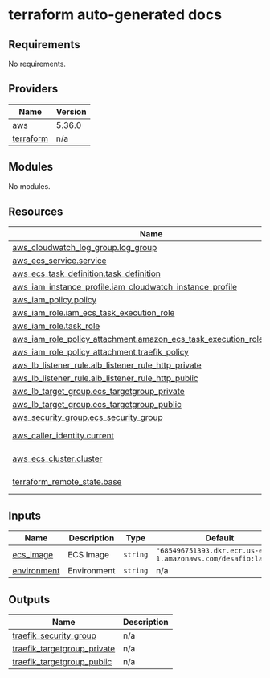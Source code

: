 <!-- BEGIN_TF_DOCS -->
# terraform auto-generated docs
## Requirements

No requirements.
## Providers

| Name | Version |
|------|---------|
| <a name="provider_aws"></a> [aws](#provider\_aws) | 5.36.0 |
| <a name="provider_terraform"></a> [terraform](#provider\_terraform) | n/a |
## Modules

No modules.
## Resources

| Name | Type |
|------|------|
| [aws_cloudwatch_log_group.log_group](https://registry.terraform.io/providers/hashicorp/aws/latest/docs/resources/cloudwatch_log_group) | resource |
| [aws_ecs_service.service](https://registry.terraform.io/providers/hashicorp/aws/latest/docs/resources/ecs_service) | resource |
| [aws_ecs_task_definition.task_definition](https://registry.terraform.io/providers/hashicorp/aws/latest/docs/resources/ecs_task_definition) | resource |
| [aws_iam_instance_profile.iam_cloudwatch_instance_profile](https://registry.terraform.io/providers/hashicorp/aws/latest/docs/resources/iam_instance_profile) | resource |
| [aws_iam_policy.policy](https://registry.terraform.io/providers/hashicorp/aws/latest/docs/resources/iam_policy) | resource |
| [aws_iam_role.iam_ecs_task_execution_role](https://registry.terraform.io/providers/hashicorp/aws/latest/docs/resources/iam_role) | resource |
| [aws_iam_role.task_role](https://registry.terraform.io/providers/hashicorp/aws/latest/docs/resources/iam_role) | resource |
| [aws_iam_role_policy_attachment.amazon_ecs_task_execution_role_policy](https://registry.terraform.io/providers/hashicorp/aws/latest/docs/resources/iam_role_policy_attachment) | resource |
| [aws_iam_role_policy_attachment.traefik_policy](https://registry.terraform.io/providers/hashicorp/aws/latest/docs/resources/iam_role_policy_attachment) | resource |
| [aws_lb_listener_rule.alb_listener_rule_http_private](https://registry.terraform.io/providers/hashicorp/aws/latest/docs/resources/lb_listener_rule) | resource |
| [aws_lb_listener_rule.alb_listener_rule_http_public](https://registry.terraform.io/providers/hashicorp/aws/latest/docs/resources/lb_listener_rule) | resource |
| [aws_lb_target_group.ecs_targetgroup_private](https://registry.terraform.io/providers/hashicorp/aws/latest/docs/resources/lb_target_group) | resource |
| [aws_lb_target_group.ecs_targetgroup_public](https://registry.terraform.io/providers/hashicorp/aws/latest/docs/resources/lb_target_group) | resource |
| [aws_security_group.ecs_security_group](https://registry.terraform.io/providers/hashicorp/aws/latest/docs/resources/security_group) | resource |
| [aws_caller_identity.current](https://registry.terraform.io/providers/hashicorp/aws/latest/docs/data-sources/caller_identity) | data source |
| [aws_ecs_cluster.cluster](https://registry.terraform.io/providers/hashicorp/aws/latest/docs/data-sources/ecs_cluster) | data source |
| [terraform_remote_state.base](https://registry.terraform.io/providers/hashicorp/terraform/latest/docs/data-sources/remote_state) | data source |
## Inputs

| Name | Description | Type | Default | Required |
|------|-------------|------|---------|:--------:|
| <a name="input_ecs_image"></a> [ecs\_image](#input\_ecs\_image) | ECS Image | `string` | `"685496751393.dkr.ecr.us-east-1.amazonaws.com/desafio:latest"` | no |
| <a name="input_environment"></a> [environment](#input\_environment) | Environment | `string` | n/a | yes |
## Outputs

| Name | Description |
|------|-------------|
| <a name="output_traefik_security_group"></a> [traefik\_security\_group](#output\_traefik\_security\_group) | n/a |
| <a name="output_traefik_targetgroup_private"></a> [traefik\_targetgroup\_private](#output\_traefik\_targetgroup\_private) | n/a |
| <a name="output_traefik_targetgroup_public"></a> [traefik\_targetgroup\_public](#output\_traefik\_targetgroup\_public) | n/a |
<!-- END_TF_DOCS -->